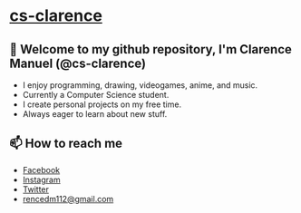 # [cs-clarence](https://cdmnl.netlify.app)
## 👋 Welcome to my github repository, I'm Clarence Manuel (@cs-clarence)
- I enjoy programming, drawing, videogames, anime, and music.
- Currently a Computer Science student.
- I create personal projects on my free time.
- Always eager to learn about new stuff.

## 📫 How to reach me
- [Facebook](https://www.facebook.com/rencedm112)
- [Instagram](https://www.instagram.com/rencedm112)
- [Twitter](https://www.twitter.com/rencedm112)
- [rencedm112@gmail.com](mailto:rencedm112@gmail.com)
<!---
cs-clarence/cs-clarence is a ✨ special ✨ repository because its `README.md` (this file) appears on your GitHub profile.
You can click the Preview link to take a look at your changes.
--->

